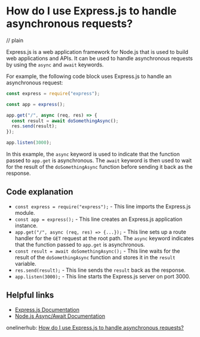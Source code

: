 # How do I use Express.js to handle asynchronous requests?
// plain

Express.js is a web application framework for Node.js that is used to build web applications and APIs. It can be used to handle asynchronous requests by using the `async` and `await` keywords.

For example, the following code block uses Express.js to handle an asynchronous request:

```javascript
const express = require("express");

const app = express();

app.get("/", async (req, res) => {
  const result = await doSomethingAsync();
  res.send(result);
});

app.listen(3000);
```

In this example, the `async` keyword is used to indicate that the function passed to `app.get` is asynchronous. The `await` keyword is then used to wait for the result of the `doSomethingAsync` function before sending it back as the response.

## Code explanation


* `const express = require("express");` - This line imports the Express.js module.
* `const app = express();` - This line creates an Express.js application instance.
* `app.get("/", async (req, res) => {...});` - This line sets up a route handler for the `GET` request at the root path. The `async` keyword indicates that the function passed to `app.get` is asynchronous.
* `const result = await doSomethingAsync();` - This line waits for the result of the `doSomethingAsync` function and stores it in the `result` variable.
* `res.send(result);` - This line sends the `result` back as the response.
* `app.listen(3000);` - This line starts the Express.js server on port 3000.

## Helpful links

* [Express.js Documentation](https://expressjs.com/en/api.html)
* [Node.js Async/Await Documentation](https://nodejs.org/api/async.html)

onelinerhub: [How do I use Express.js to handle asynchronous requests?](https://onelinerhub.com/expressjs/how-do-i-use-express-js-to-handle-asynchronous-requests)
